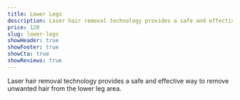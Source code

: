 ```yaml
---
title: Lower Legs
description: Laser hair removal technology provides a safe and effective way to remove unwanted hair from the lower leg area.
price: 120
slug: lower-legs
showHeader: true
showFooter: true
showCta: true
showReviews: true
---
```


Laser hair removal technology provides a safe and effective way to remove unwanted hair from the lower leg area.
